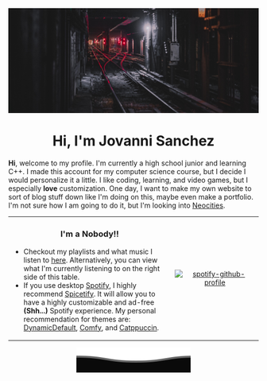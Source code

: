 <img align="center" src="projFiles/banner.jpg"  height="10%" width="100%">
<h1 align="center"> Hi, I'm Jovanni Sanchez </h1>

<p>
<b>Hi</b>, welcome to my profile. I'm currently a high school junior and learning C++.
I made this account for my computer science course, but I decide I would personalize it a little.
I like coding, learning, and video games, but I especially <b>love</b> customization.
One day, I want to make my own website to sort of blog stuff down like I'm doing on this, maybe even make a portfolio. 
I'm not sure how I am going to do it, but I'm looking into <a href="https://neocities.org/">Neocities</a>.
</p>

<table>
<tr>
  <td width=65%>
<h3 align=center> I'm a Nobody!!</h3>
    <ul>
<li> Checkout my playlists and what music I listen to <a href="https://open.spotify.com/user/31hnk265gaue64zclw326f2gdjfa">here</a>. Alternatively, you can view what I'm currently listening to on the right side of this table.
<li> If you use desktop <a href="https://download.scdn.co/SpotifySetup.exe">Spotify</a>, I highly recommend <a href="https://spicetify.app/">Spicetify</a>. It will allow you to have a highly customizable and ad-free <b>(Shh...)</b> Spotify experience. My personal recommendation for themes are: <a href="https://github.com/JulienMaille/spicetify-dynamic-theme">DynamicDefault</a>, <a href="https://github.com/Comfy-Themes/Spicetify">Comfy</a>, and <a href="https://github.com/catppuccin/spicetify">Catppuccin</a>.
      </ul>
    </td>
  <td align="center">

[![spotify-github-profile](https://spotify-github-profile.kittinanx.com/api/view?uid=31hnk265gaue64zclw326f2gdjfa&cover_image=true&theme=compact&show_offline=true&background_color=121212&interchange=true)](https://spotify-github-profile.kittinanx.com/api/view?uid=31hnk265gaue64zclw326f2gdjfa&redirect=true)

   </td>
</table>

<p align="center">
  <img src="projFiles/GIFS/wave.svg" />
</p>
